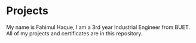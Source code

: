 # Projects
My name is Fahimul Haque, I am a 3rd year Industrial Engineer from BUET.
All of my projects and certificates are in this repository.
